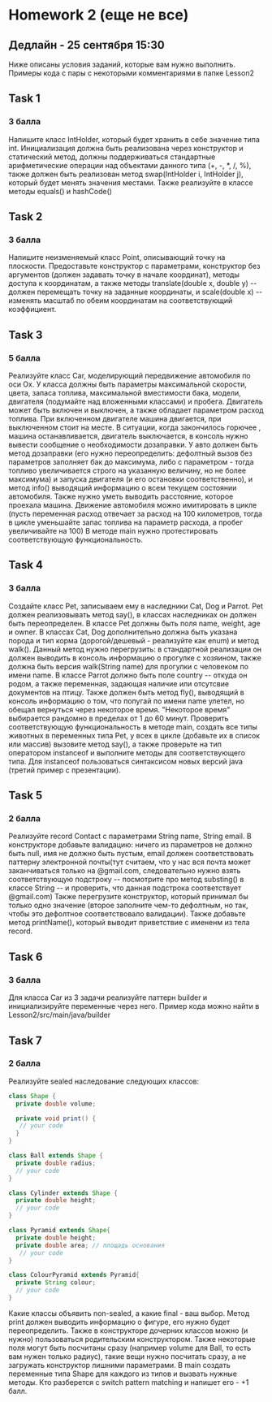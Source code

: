 # Homework 2 (еще не все)
## Дедлайн - 25 сентября 15:30

Ниже описаны условия заданий, которые вам нужно выполнить. Примеры кода с пары с некоторыми комментариями в папке Lesson2

## Task 1
### 3 балла
Напишите класс IntHolder, который будет хранить в себе значение типа int. Инициализация должна быть реализована через конструктор и статический метод, должны поддерживаться стандартные арифметические операции над объектами данного типа (+, -, *, /, %), также должен быть реализован метод swap(IntHolder i, IntHolder j), который будет менять значения местами. Также реализуйте в классе методы equals() и hashCode()

## Task 2
### 3 балла
Напишите  неизменяемый класс Point, описывающий точку на плоскости. Предоставьте конструктор с параметрами, конструктор без аргументов (должен задавать точку в начале координат), методы доступа к координатам, а также методы translate(double x, double y) -- должен перемещать точку на заданные координаты, и scale(double x) -- изменять масштаб по обеим координатам на соответствующий коэффициент.

## Task 3
### 5 балла
Реализуйте класс Car, моделирующий передвижение автомобиля по оси Ox. У класса должны быть параметры максимальной скорости, цвета, запаса топлива, максимальной вместимости бака, модели, двигателя (подумайте над вложенными классами) и пробега. Двигатель может быть включен и выключен, а также обладает параметром расход топлива. При включенном двигателе машина двигается, при выключенном стоит на месте. В ситуации, когда закончилось горючее , машина останавливается, двигатель выключается, в консоль нужно вывести сообщение о необходимости дозаправки. У авто должен быть метод дозаправки (его нужно переопределить: дефолтный вызов без параметров заполняет бак до максимума, либо с параметром - тогда топливо увеличивается строго на указанную величину, но не более максимума) и запуска двигателя (и его остановки соответственно), и метод info() выводящий информацию о всем текущем состоянии автомобиля. Также нужно уметь выводить расстояние, которое проехала машина.  Движение автомобиля можно имитировать в цикле (пусть переменная расход отвечает за расход на 100 километров, тогда в цикле уменьшайте запас топлива на параметр расхода, а пробег увеличивайте на 100) В методе main нужно протестировать соответствующую функциональность.

## Task 4
### 3 балла
Создайте класс Pet, записываем ему в наследники Cat, Dog и Parrot. Pet должен реализовывать метод say(), в классах наследниках он должен быть переопределен. В классе Pet должны быть поля name, weight, age и owner. В классах Cat, Dog дополнительно должна быть указана порода и тип корма (дорогой/дешевый - реализуйте как enum) и метод walk(). Данный метод нужно перегрузить: в стандартной реализации он должен выводить в консоль информацию о прогулке с хозяином, также должна быть версия walk(String name) для прогулки с человеком по имени name. 
В классе Parrot должно быть поле country -- откуда он родом, а также переменная, задающая наличие или отсутсвие документов на птицу. Также должен быть метод fly(), выводящий в консоль информацию о том, что попугай по имени name улетел, но обещал вернуться через некоторое время. "Некоторое время" выбирается рандомно в пределах от 1 до 60 минут. Проверить соответствующую функциональность в методе main, создать все типы животных в переменных типа Pet, у всех в цикле (добавьте их в список или массив) вызовите метод say(), а также проверьте на тип оператором instanceof и выполните методы для соответствующего типа. Для instanceof пользоваться синтаксисом новых версий java (третий пример с презентации).

## Task 5
### 2 балла
Реализуйте record Contact с параметрами String name, String email. В конструкторе добавьте валидацию: ничего из параметров не должно быть null, имя не должно быть пустым, email должен соответствовать паттерну электронной почты(тут считаем, что у нас вся почта может заканчиваться только на @gmail.com, следовательно нужно взять соответствующую подстроку -- посмотрите про метод substing() в классе String -- и проверить, что данная подстрока соответствует @gmail.com) Также перегрузите конструктор, который принимал бы только одно значение (второе заполните чем-то дефолтным, но так, чтобы это дефолтное соответствовало валидации). Также добавьте метод printName(), который выводит приветствие с имененм из тела record.

## Task 6
### 3 балла
Для класса Car из 3 задачи реализуйте паттерн builder и инициализируйте переменные через него. Пример кода можно найти в Lesson2/src/main/java/builder

## Task 7
### 2 балла
Реализуйте sealed наследование следующих классов:
```java
class Shape {
  private double volume;

  private void print() {
   // your code
  }
}

class Ball extends Shape {
  private double radius;
  // your code
}

class Cylinder extends Shape {
  private double height;
  // your code
}

class Pyramid extends Shape{
  private double height;
  private double area; // площадь основания
   // your code
}

class ColourPyramid extends Pyramid{
  private String colour;
  // your code
}
```

Какие классы объявить non-sealed, а какие final - ваш выбор. Метод print должен выводить информацию о фигуре, его нужно будет переопределить. Также в конструкторе дочерних классов можно (и нужно) пользоваться родительским конструктором. Также некоторые поля могут быть посчитаны сразу (например volume для Ball, то есть вам нужен только радиус), такие вещи нужно посчитать сразу, а не загружать конструктор лишними параметрами. В main создать переменные типа Shape для каждого из типов и вызвать нужные методы. Кто разберется с switch pattern matching и напишет его - +1 балл.
